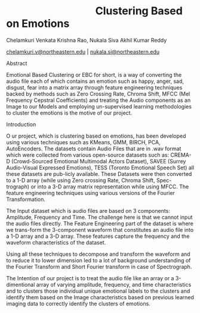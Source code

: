 # &nbsp; &nbsp;&nbsp;&nbsp;&nbsp;&nbsp; &nbsp;&nbsp;&nbsp;&nbsp;&nbsp;&nbsp;&nbsp;&nbsp;&nbsp;&nbsp;&nbsp;&nbsp;&nbsp;&nbsp;&nbsp;&nbsp;&nbsp;&nbsp; &nbsp; &nbsp;&nbsp;&nbsp;&nbsp;&nbsp;&nbsp; Clustering Based on Emotions

Chelamkuri Venkata Krishna Rao, Nukala Siva Akhil Kumar Reddy

chelamkuri.v@northeastern.edu | nukala.si@northeastern.edu

Abstract

Emotional Based Clustering or EBC for short, is a way of converting the audio file each of which contains an emotion such as happy, anger, sad, disgust, fear into a matrix array through feature engineering techniques backed by methods such as Zero Crossing Rate, Chroma Shift, MFCC (Mel Frequency Cepstral Coefficients) and treating the Audio components as an Image to our Models and employing un-supervised learning methodologies to cluster the emotions is the motive of our project.

Introduction

O  ur project, which is clustering based on emotions, has been developed using various techniques such as KMeans, GMM, BIRCH, PCA, AutoEncoders. The datasets contain Audio Files that are in .wav format which were collected from various open-source datasets such as: CREMA-D (Crowd-Sourced Emotional Multimodal Actors Dataset), SAVEE (Surrey Audio-Visual Expressed Emotions), TESS (Toronto Emotional Speech Set) all these datasets are pub-licly available. These Datasets were then converted to a 1-D array (while using Zero crossing Rate, Chroma Shift, Spec-trograph) or into a 3-D array matrix representation while using MFCC. The feature engineering techniques using various versions of the Fourier Transformation.


The Input dataset which is audio files are based on 3 components: Amplitude, Frequency and Time. The challenge here is that we cannot input the audio files directly. The Feature Engineering part of the dataset is where we trans-form the 3-component waveform that constitutes an audio file into a 1-D array and a 3-D array. These features capture the frequency and the waveform characteristics of the dataset.

Using all these techniques to decompose and transform the waveform and to reduce it to lower dimension led to a lot of background understanding of the Fourier Transform and Short Fourier transform in case of Spectrograph.

The Intention of our project is to treat the audio file like an array or a 3-dimentional array of varying amplitude, frequency, and time characteristics and to clusters those individual unique emotional labels to the clusters and identify them based on the Image characteristics based on previous learned imaging data to correctly identify the clusters of emotions.
